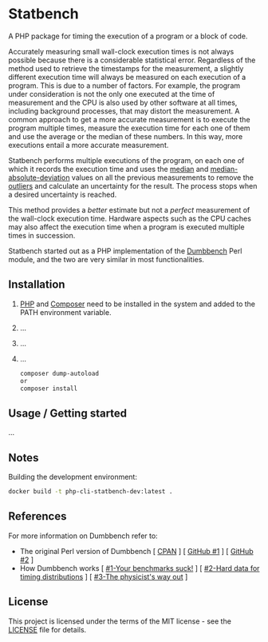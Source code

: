 # Statbench

A PHP package for timing the execution of a program or a block of code.

Accurately measuring small wall-clock execution times is not always possible because there is a considerable statistical error. Regardless of the method used to retrieve the timestamps for the measurement, a slightly different execution time will always be measured on each execution of a program. This is due to a number of factors. For example, the program under consideration is not the only one executed at the time of measurement and the CPU is also used by other software at all times, including background processes, that may distort the measurement. A common approach to get a more accurate measurement is to execute the program multiple times, measure the execution time for each one of them and use the average or the median of these numbers. In this way, more executions entail a more accurate measurement.

Statbench performs multiple executions of the program, on each one of which it records the execution time and uses the [median](https://en.wikipedia.org/wiki/Median) and [median-absolute-deviation](https://en.wikipedia.org/wiki/Median_absolute_deviation) values on all the previous measurements to remove the [outliers](https://en.wikipedia.org/wiki/Outlier) and calculate an uncertainty for the result. The process stops when a desired uncertainty is reached.

This method provides a *better* estimate but not a *perfect* measurement of the wall-clock execution time. Hardware aspects such as the CPU caches may also affect the execution time when a program is executed multiple times in succession.

Statbench started out as a PHP implementation of the [Dumbbench](https://metacpan.org/pod/Dumbbench) Perl module, and the two are very similar in most functionalities.

## Installation

1. [PHP](https://www.php.net/manual/en/install.php) and [Composer](https://getcomposer.org/doc/00-intro.md) need to be installed in the system and added to the PATH environment variable.

2. ...

3. ...

4. ...
   
   ```bash
   composer dump-autoload
   or
   composer install
   ```

## Usage / Getting started

...

## Notes

Building the development environment:

```bash
docker build -t php-cli-statbench-dev:latest .
```

## References

For more information on Dumbbench refer to:

- The original Perl version of Dumbbench [ [CPAN](https://metacpan.org/pod/Dumbbench) ] [ [GitHub #1](https://github.com/tsee/dumbbench) ] [ [GitHub #2](https://github.com/briandfoy/dumbbench) ]
- How Dumbbench works [ [#1-Your benchmarks suck!](http://blogs.perl.org/users/steffen_mueller/2010/09/your-benchmarks-suck.html) ] [ [#2-Hard data for timing distributions](http://blogs.perl.org/users/steffen_mueller/2010/09/hard-data-for-timing-distributions.html) ] [ [#3-The physicist's way out](http://blogs.perl.org/users/steffen_mueller/2010/09/the-physicists-way-out.html) ]

## License

This project is licensed under the terms of the MIT license - see the [LICENSE](LICENSE) file for details.

